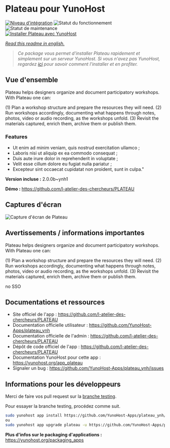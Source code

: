 <!--
N.B.: This README was automatically generated by https://github.com/YunoHost/apps/tree/master/tools/README-generator
It shall NOT be edited by hand.
-->

# Plateau pour YunoHost

[![Niveau d'intégration](https://dash.yunohost.org/integration/plateau.svg)](https://dash.yunohost.org/appci/app/plateau) ![Statut du fonctionnement](https://ci-apps.yunohost.org/ci/badges/plateau.status.svg) ![Statut de maintenance](https://ci-apps.yunohost.org/ci/badges/plateau.maintain.svg)  
[![Installer Plateau avec YunoHost](https://install-app.yunohost.org/install-with-yunohost.svg)](https://install-app.yunohost.org/?app=plateau)

*[Read this readme in english.](./README.md)*

> *Ce package vous permet d'installer Plateau rapidement et simplement sur un serveur YunoHost.
Si vous n'avez pas YunoHost, regardez [ici](https://yunohost.org/#/install) pour savoir comment l'installer et en profiter.*

## Vue d'ensemble

Plateau helps designers organize and document participatory workshops. With Plateau one can: 

(1) Plan a workshop structure and prepare the resources they will need. 
(2) Run workshops accordingly, documenting what happens through notes, photos, video or audio recording, as the workshops unfold. 
(3) Revisit the materials captured, enrich them, archive them or publish them.

### Features

- Ut enim ad minim veniam, quis nostrud exercitation ullamco ;
- Laboris nisi ut aliquip ex ea commodo consequat ;
- Duis aute irure dolor in reprehenderit in voluptate ;
- Velit esse cillum dolore eu fugiat nulla pariatur ;
- Excepteur sint occaecat cupidatat non proident, sunt in culpa."


**Version incluse :** 2.0.0b~ynh1

**Démo :** https://github.com/l-atelier-des-chercheurs/PLATEAU

## Captures d'écran

![Capture d'écran de Plateau](./doc/screenshots/example.jpg)

## Avertissements / informations importantes

Plateau helps designers organize and document participatory workshops. With Plateau one can: 

(1) Plan a workshop structure and prepare the resources they will need. 
(2) Run workshops accordingly, documenting what happens through notes, photos, video or audio recording, as the workshops unfold. 
(3) Revisit the materials captured, enrich them, archive them or publish them.

no SSO

## Documentations et ressources

* Site officiel de l'app : <https://github.com/l-atelier-des-chercheurs/PLATEAU>
* Documentation officielle utilisateur : <https://github.com/YunoHost-Apps/plateau_ynh>
* Documentation officielle de l'admin : <https://github.com/l-atelier-des-chercheurs/PLATEAU>
* Dépôt de code officiel de l'app : <https://github.com/l-atelier-des-chercheurs/PLATEAU>
* Documentation YunoHost pour cette app : <https://yunohost.org/app_plateau>
* Signaler un bug : <https://github.com/YunoHost-Apps/plateau_ynh/issues>

## Informations pour les développeurs

Merci de faire vos pull request sur la [branche testing](https://github.com/YunoHost-Apps/plateau_ynh/tree/testing).

Pour essayer la branche testing, procédez comme suit.

``` bash
sudo yunohost app install https://github.com/YunoHost-Apps/plateau_ynh/tree/testing --debug
ou
sudo yunohost app upgrade plateau -u https://github.com/YunoHost-Apps/plateau_ynh/tree/testing --debug
```

**Plus d'infos sur le packaging d'applications :** <https://yunohost.org/packaging_apps>
